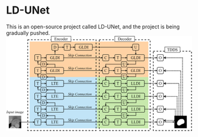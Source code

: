 # LD-UNet
This is an open-source project called LD-UNet, and the project is being gradually pushed.
![](https://github.com/odindis/LD-Unet/blob/main/model.png)
